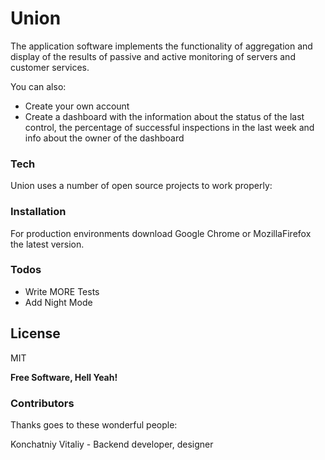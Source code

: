 # Union

The application software implements the functionality of aggregation and display of the results of passive and active monitoring of servers and customer services.

You can also:
  - Create your own account
  - Create a dashboard with the information about the status of the last control, the percentage of successful inspections in the last week and info about the owner of the dashboard

### Tech

Union uses a number of open source projects to work properly:


### Installation

For production environments download Google Chrome or MozillaFirefox the latest version.

### Todos

 - Write MORE Tests
 - Add Night Mode

License
----

MIT

**Free Software, Hell Yeah!**

### Contributors
Thanks goes to these wonderful people:

Konchatniy Vitaliy - Backend developer, designer